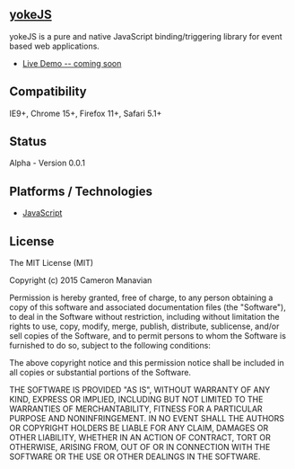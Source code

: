 ## [yokeJS](https://github.com/camsjams/yokejs)

yokeJS is a pure and native JavaScript binding/triggering library for event based web applications.

* [Live Demo -- coming soon](http://etalx.com/)

## Compatibility
IE9+, Chrome 15+, Firefox 11+, Safari 5.1+

## Status
Alpha - Version 0.0.1

## Platforms / Technologies
* [JavaScript](http://en.wikipedia.org/wiki/JavaScript)

## License
The MIT License (MIT)

Copyright (c) 2015 Cameron Manavian

Permission is hereby granted, free of charge, to any person obtaining a copy
of this software and associated documentation files (the "Software"), to deal
in the Software without restriction, including without limitation the rights
to use, copy, modify, merge, publish, distribute, sublicense, and/or sell
copies of the Software, and to permit persons to whom the Software is
furnished to do so, subject to the following conditions:

The above copyright notice and this permission notice shall be included in all
copies or substantial portions of the Software.

THE SOFTWARE IS PROVIDED "AS IS", WITHOUT WARRANTY OF ANY KIND, EXPRESS OR
IMPLIED, INCLUDING BUT NOT LIMITED TO THE WARRANTIES OF MERCHANTABILITY,
FITNESS FOR A PARTICULAR PURPOSE AND NONINFRINGEMENT. IN NO EVENT SHALL THE
AUTHORS OR COPYRIGHT HOLDERS BE LIABLE FOR ANY CLAIM, DAMAGES OR OTHER
LIABILITY, WHETHER IN AN ACTION OF CONTRACT, TORT OR OTHERWISE, ARISING FROM,
OUT OF OR IN CONNECTION WITH THE SOFTWARE OR THE USE OR OTHER DEALINGS IN THE
SOFTWARE.

